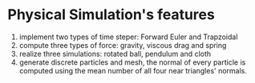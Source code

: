 # Physical Simulation's features
1. implement two types of time steper: Forward Euler and Trapzoidal
2. compute three types of force: gravity, viscous drag and spring
3. realize three simulations: rotated ball, pendulum and cloth
4. generate discrete particles and mesh, the normal of every particle is computed using the mean number of all four near triangles' normals.